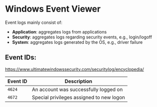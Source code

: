 # Windows Event Viewer

Event logs mainly consist of:

- **Application**: aggregates logs from applications
- **Security**: aggregates logs regarding security events, e.g., login/logoff
- **System**: aggregates logs generated by the OS, e.g., driver failure

## Event IDs:

https://www.ultimatewindowssecurity.com/securitylog/encyclopedia/

| Event ID | Description |
| - | - |
| `4624` | An account was successfully logged on |
| `4672` | Special privileges assigned to new logon |